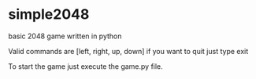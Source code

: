 # simple2048
basic 2048 game written in python

Valid commands are [left, right, up, down]
if you want to quit just type exit

To start the game just execute the game.py file. 
